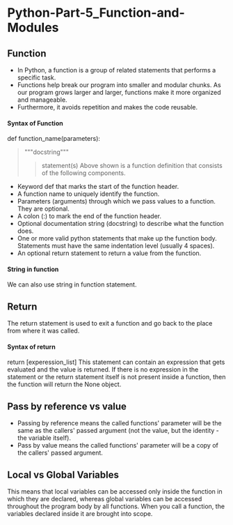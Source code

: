 # Python-Part-5_Function-and-Modules
## Function
- In Python, a function is a group of related statements that performs a specific task.
- Functions help break our program into smaller and modular chunks. As our program grows larger and larger, functions make it more organized and manageable.
- Furthermore, it avoids repetition and makes the code reusable.
#### Syntax of Function
def function_name(parameters):
> """docstring"""
>> statement(s)
Above shown is a function definition that consists of the following components.
- Keyword def that marks the start of the function header.
- A function name to uniquely identify the function.
- Parameters (arguments) through which we pass values to a function. They are optional.
- A colon (:) to mark the end of the function header.
- Optional documentation string (docstring) to describe what the function does.
- One or more valid python statements that make up the function body. Statements must have the same indentation level (usually 4 spaces).
- An optional return statement to return a value from the function.
#### String in function
We can also use string in function statement.
## Return
The return statement is used to exit a function and go back to the place from where it was called.
#### Syntax of return
return [experession_list]
This statement can contain an expression that gets evaluated and the value is returned. If there is no expression in the statement or the return statement itself is not present inside a function, then the function will return the None object.
## Pass by reference vs value
- Passing by reference means the called functions' parameter will be the same as the callers' passed argument (not the value, but the identity - the variable itself).
- Pass by value means the called functions' parameter will be a copy of the callers' passed argument.
## Local vs Global Variables
This means that local variables can be accessed only inside the function in which they are declared, whereas global variables can be accessed throughout the program body by all functions. When you call a function, the variables declared inside it are brought into scope.
